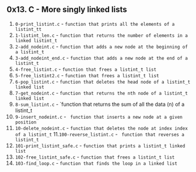 ## 0x13. C - More singly linked lists
1. `0-print_listint.c` - `function that prints all the elements of a listint_tt`
2. `1-listint_len.c` - `function that returns the number of elements in a linked listint_t`
3. `2-add_nodeint.c` - `function that adds a new node at the beginning of a listint_t`
4. `3-add_nodeint_end.c` - `function that adds a new node at the end of a listint_t`
5. `4-free_listint.c` - `function that frees a listint_t list`
6. `5-free_listint2.c` - `function that frees a listint_t list`
7. `6-pop_listint.c` - `function that deletes the head node of a listint_t linked list`
8. `7-get_nodeint.c` - `function that returns the nth node of a listint_t linked list`
9. `8-sum_listint.c` - `function that returns the sum of all the data (n) of a listint_t
9. `9-insert_nodeint.c` - ` function that inserts a new node at a given position`
10. `10-delete_nodeint.c` - `function that deletes the node at index index of a listint_t`
11.`100-reverse_listint.c` - ` function that reverses a listint_t`
12. `101-print_listint_safe.c` - `function that prints a listint_t linked list`
13. `102-free_listint_safe.c` - `function that frees a listint_t list`
14. `103-find_loop.c` - `function that finds the loop in a linked list`
